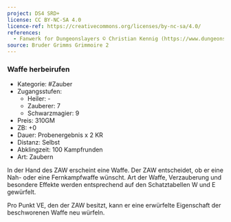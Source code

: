 ```yaml
---
project: DS4 SRD+
license: CC BY-NC-SA 4.0
licence-ref: https://creativecommons.org/licenses/by-nc-sa/4.0/
references: 
  - Fanwerk for Dungeonslayers © Christian Kennig (https://www.dungeonslayers.net/)
source: Bruder Grimms Grimmoire 2
---
```


### Waffe herbeirufen

- Kategorie: #Zauber
- Zugangsstufen:
  - Heiler: -
  - Zauberer: 7
  - Schwarzmagier: 9
- Preis: 310GM
- ZB: +0
- Dauer: Probenergebnis x 2 KR
- Distanz: Selbst
- Abklingzeit: 100 Kampfrunden
- Art: Zaubern

In der Hand des ZAW erscheint eine Waffe. Der ZAW entscheidet, ob er eine Nah- oder eine Fernkampfwaffe wünscht. Art der Waffe, Verzauberung und besondere Effekte werden entsprechend auf den Schatztabellen W und E gewürfelt.

Pro Punkt VE, den der ZAW besitzt, kann er eine erwürfelte Eigenschaft der beschworenen Waffe neu würfeln.

